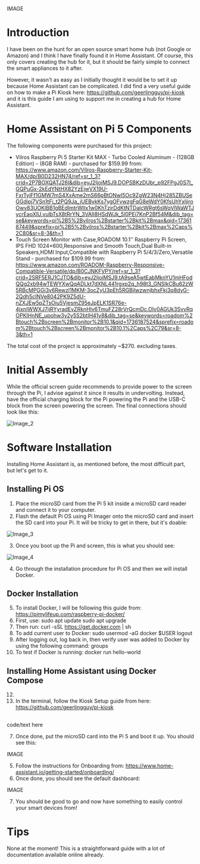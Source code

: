 IMAGE

# Introduction
I have been on the hunt for an open source smart home hub (not Google or Amazon) and I think I have finally found it in Home Assistant. Of course, this only covers creating the hub for it, but it should be fairly simple to connect the smart appliances to it after.

However, it wasn't as easy as I initially thought it would be to set it up because Home Assistant can be complicated. I did find a very useful guide on how to make a Pi Kiosk here: https://github.com/geerlingguy/pi-kiosk and it is this guide I am using to support me in creating a hub for Home Assistant.
# Home Assistant on Pi 5 Components
The following components were purchased for this project:
*  Vilros Raspberry Pi 5 Starter Kit MAX - Turbo Cooled Aluminum - (128GB Edition) - (8GB RAM) - purchased for $159.99 from: https://www.amazon.com/Vilros-Raspberry-Starter-Kit-MAX/dp/B0D232HN74/ref=sr_1_3?crid=2P7BOXQATJ26I&dib=eyJ2IjoiMSJ9.DOPSBKzDUbr_p92FPgJ0S7I_GQPuGx-2kEdYNtHX82YzEjwVX19U-FxrTyjFf1GMW7mS4XxAme2mS66pBtONwl5Oc9ZgW23N4Hj285ZBUSeGGdipj7VSn1tFj_t2PQ9Ja_jUEBykKs7ygOFvwzgFqG8eWdY0KfsUhYxljiroOwv83UOKlBB1gBEdImtrWIIx1w0KhTzjrDdKtNTDalcWRgt6sWqVlWaWTJycrEaoXlU.vulbTsX8tRrYN_3VAII8HSdWJk_5l0PEi7KnP2Bf54M&dib_tag=se&keywords=pi%2B5%2Bvilros%2Bstarter%2Bkit%2Bmax&qid=1736187449&sprefix=pi%2B5%2Bvilros%2Bstarter%2Bkit%2Bmax%2Caps%2C80&sr=8-3&th=1
*  Touch Screen Monitor with Case,ROADOM 10.1’’ Raspberry Pi Screen, IPS FHD 1024×600,Responsive and Smooth Touch,Dual Built-in Speakers,HDMI Input,Compatible with Raspberry Pi 5/4/3/Zero,Versatile Stand - purchased for $109.99 from: https://www.amazon.com/ROADOM-Raspberry-Responsive-Compatible-Versatile/dp/B0CJNKFVPY/ref=sr_1_3?crid=2SRF5ERJ1CJTO&dib=eyJ2IjoiMSJ9.tA9seA5wtEabMknYU1mHFodQQg2xb94wTEWYXwQqADLkt7dXNL441rgxp2q_h98t3_GNSlkCBu62zW5RBcMPGGi3v6Rewzl1MKM-3ocZyU3pEh5RGBjlwzwnjbhxFkj3q8dyG-2Qdh5cINVe8042PK9Z5dU-nZXJEw5pZTsOiu5VjesmZ95eJpELK1SR76e-4jxnIWWXJ7ijRYyradEvZRknHlv6TmuFZ28rVrQcmDc.OIv0AGUk3SvvRqOPKlHnNE_upohw3y2y5S2btIH41y8&dib_tag=se&keywords=roadom%2Btouch%2Bscreen%2Bmonitor%2B10.1&qid=1736187524&sprefix=roadom%2Btouch%2Bscreen%2Bmonitor%2B10.1%2Caps%2C79&sr=8-3&th=1

The total cost of the project is approximately ~$270. excluding taxes.
# Initial Assembly
While the official screen guide recommends to provide power to the screen through the Pi, I advise against it since it results in undervolting. Instead, have the official charging block for the Pi powering the Pi and the USB-C block from the screen powering the screen. The final connections should look like this:

![Image_2](https://github.com/user-attachments/assets/c35ca69e-7c96-4a50-8189-207ffe0ec893)


# Software Installation
Installing Home Assistant is, as mentioned before, the most difficult part, but let's get to it.

## Installing Pi OS
1. Place the microSD card from the Pi 5 kit inside a microSD card reader and connect it to your computer.
2. Flash the default Pi OS using Pi Imager onto the microSD card and insert the SD card into your Pi. It will be tricky to get in there, but it's doable:

![Image_3](https://github.com/user-attachments/assets/a43f5660-72b6-49ff-a0b3-ca69b5b5ee23)

3. Once you boot up the Pi and screen, this is what you should see:

![Image_4](https://github.com/user-attachments/assets/b0e3ce37-abb5-4c0d-baf7-c55581e134c5)

4. Go through the installation procedure for Pi OS and then we will install Docker.

## Docker Installation

5. To install Docker, I will be following this guide from: https://pimylifeup.com/raspberry-pi-docker/
6. First, use:
sudo apt update
sudo apt upgrade
7. Then run:
curl -sSL https://get.docker.com | sh
8. To add current user to Docker:
sudo usermod -aG docker $USER
logout
9. After logging out, log back in, then verify user was added to Docker by using the following command:
groups
11. To test if Docker is running:
docker run hello-world

## Installing Home Assistant using Docker Compose

12. 
11. In the terminal, follow the Kiosk Setup guide from here: https://github.com/geerlingguy/pi-kiosk
##
<tab><tab>code/text here

7. Once done, put the microSD card into the Pi 5 and boot it up. You should see this:

IMAGE

5. Follow the instructions for Onboarding from: https://www.home-assistant.io/getting-started/onboarding/
6. Once done, you should see the default dashboard:

IMAGE

7. You should be good to go and now have something to easily control your smart devices from!
# Tips
None at the moment! This is a straightforward guide with a lot of documentation available online already.
